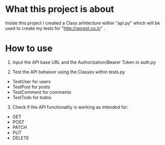 # What this project is about

Inside this project  I created a Class arhitecture within "api.py" which will be used to create my tests for "http://gorest.co.in" .

# How to use
1. Input the API base URL and the Authorization/Bearer Token in auth.py

2. Test the API behaivor using the Classes within tests.py
* TestUser for users
* TestPost for posts
* TestComment for comments
* TestTodo for todos

3. Check if the API functionality is working as intended for:
* GET
* POST
* PATCH
* PUT
* DELETE
